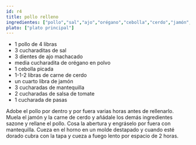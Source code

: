 ```yaml
---
id: r4
title: pollo relleno
ingredientes: ["pollo","sal","ajo","orégano","cebolla","cerdo","jamón","mantequilla","salsa de tomate","pasas"]
plato: ["plato principal"]
---
```

- 1 pollo de 4 libras
-  3 cucharaditas de sal
-  3 dientes de ajo machacado
-  media cucharadita de orégano en polvo
-  1 cebolla picada
-  1-1-2 libras de carne de cerdo
-  un cuarto libra de jamón
-  3 cucharadas de mantequilla
-  2 cucharadas de salsa de tomate
-  1 cucharada de pasas

Adobe el pollo por dentro y por fuera varias horas antes de rellenarlo. Muela el jamón y la carne de cerdo y añádale los demás ingredientes sazone y rellane el pollo. Cosa la abertura y engráselo por fuera con mantequilla. Cueza en el horno en un molde destapado y cuando esté dorado cubra con la tapa y cueza a fuego lento por espacio de 2 horas.